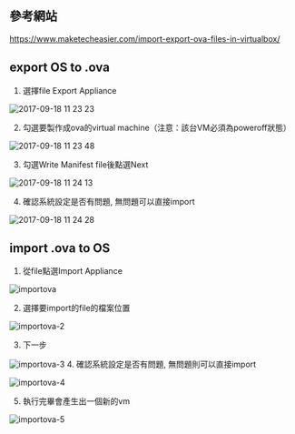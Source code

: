 ## 參考網站
https://www.maketecheasier.com/import-export-ova-files-in-virtualbox/

## export OS to .ova
1. 選擇file Export Appliance

![2017-09-18 11 23 23](https://user-images.githubusercontent.com/22232508/30528496-209bc4f2-9c66-11e7-89fa-281dd50290e1.png)

2. 勾選要製作成ova的virtual machine（注意：該台VM必須為poweroff狀態）

![2017-09-18 11 23 48](https://user-images.githubusercontent.com/22232508/30528540-996ccc3c-9c66-11e7-98cb-34f80a9b7f7d.png)

3. 勾選Write Manifest file後點選Next

![2017-09-18 11 24 13](https://user-images.githubusercontent.com/22232508/30528508-492be7c6-9c66-11e7-9247-78d9c16fdc52.png)

4. 確認系統設定是否有問題, 無問題可以直接import

![2017-09-18 11 24 28](https://user-images.githubusercontent.com/22232508/30528519-66da14dc-9c66-11e7-9957-bcbbcb081089.png)


## import .ova to OS
1. 從file點選Import Appliance

![importova](https://user-images.githubusercontent.com/22232508/30528350-bff080bc-9c64-11e7-92bb-5aa28ddfbdde.png)

2. 選擇要import的file的檔案位置

![importova-2](https://user-images.githubusercontent.com/22232508/30528361-d81262f0-9c64-11e7-9cb8-3876f635bc4b.png)

3. 下一步

![importova-3](https://user-images.githubusercontent.com/22232508/30528365-e11cba1c-9c64-11e7-98bd-6a1a8e240a6a.PNG)
4. 確認系統設定是否有問題, 無問題則可以直接import

![importova-4](https://user-images.githubusercontent.com/22232508/30528371-ef5831e2-9c64-11e7-81d7-38f031c2ef48.PNG)

5. 執行完畢會產生出一個新的vm

![importova-5](https://user-images.githubusercontent.com/22232508/30528374-f45b5430-9c64-11e7-9a79-5d83c4df9dfc.PNG)

